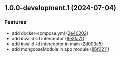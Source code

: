 ## 1.0.0-development.1 (2024-07-04)

### Features

* add docker-compose.yml ([2e40202](https://github.com/WanderDinizVeloso/party-card/commit/2e402023baa08f80a7206e3f79b0be9146b17769))
* add invalid-id interceptor ([8e3fa7f](https://github.com/WanderDinizVeloso/party-card/commit/8e3fa7f3e3e2c6fb4007ec748d3580ed012eef50))
* add invalid-id interceptor in main ([2d003c5](https://github.com/WanderDinizVeloso/party-card/commit/2d003c5e2f3e479781f6d9ad3e6bb087f64c536c))
* add mongooseModule in app module ([86f0211](https://github.com/WanderDinizVeloso/party-card/commit/86f0211cc5ea00486e0a1717ed2da93fbf9b615e))

